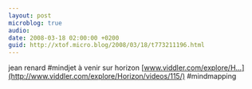 ```yaml
---
layout: post
microblog: true
audio: 
date: 2008-03-18 02:00:00 +0200
guid: http://xtof.micro.blog/2008/03/18/t773211196.html
---
```

jean renard #mindjet à venir sur horizon [www.viddler.com/explore/H...](http://www.viddler.com/explore/Horizon/videos/115/) #mindmapping
